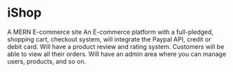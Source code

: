 # iShop
A MERN E-commerce site
An E-commerce platform with a full-pledged, shopping cart, checkout system, will integrate the Paypal API, credit or debit card. Will have a product review and rating system. Customers will be able to view all their orders.
Will have an admin area where you can manage users, products, and so on.
